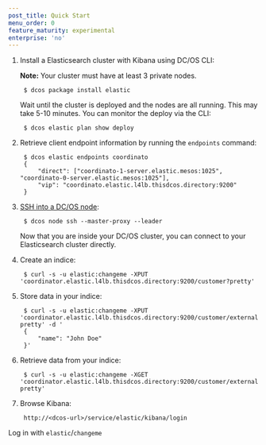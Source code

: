 ```yaml
---
post_title: Quick Start
menu_order: 0
feature_maturity: experimental
enterprise: 'no'
---
```


1. Install a Elasticsearch cluster with Kibana using DC/OS CLI:

    **Note:** Your cluster must have at least 3 private nodes.

        $ dcos package install elastic
        
    Wait until the cluster is deployed and the nodes are all running. This may take 5-10 minutes. You can monitor the deploy via the CLI:

        $ dcos elastic plan show deploy

1. Retrieve client endpoint information by running the `endpoints` command:
        
        $ dcos elastic endpoints coordinato
        {
            "direct": ["coordinato-1-server.elastic.mesos:1025", "coordinato-0-server.elastic.mesos:1025"],
            "vip": "coordinato.elastic.l4lb.thisdcos.directory:9200"
        }

1. [SSH into a DC/OS node][1]:

        $ dcos node ssh --master-proxy --leader

    Now that you are inside your DC/OS cluster, you can connect to your Elasticsearch cluster directly.

1. Create an indice:

        $ curl -s -u elastic:changeme -XPUT 'coordinator.elastic.l4lb.thisdcos.directory:9200/customer?pretty'


1. Store data in your indice:

        $ curl -s -u elastic:changeme -XPUT 'coordinator.elastic.l4lb.thisdcos.directory:9200/customer/external/1?pretty' -d '
        {
            "name": "John Doe"
        }'
        
1. Retrieve data from your indice:

        $ curl -s -u elastic:changeme -XGET 'coordinator.elastic.l4lb.thisdcos.directory:9200/customer/external/1?pretty'
        
1. Browse Kibana:

        http://<dcos-url>/service/elastic/kibana/login

  Log in with `elastic`/`changeme`

  
[1]: https://docs.mesosphere.com/1.9/administration/access-node/sshcluster/
